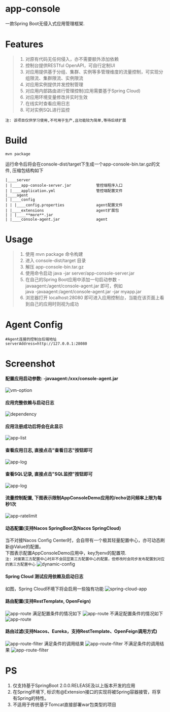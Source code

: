 # app-console
一款Spring Boot无侵入式应用管理框架.

# Features
>1. 对原有代码无任何侵入，亦不需要额外添加依赖
>2. 控制台提供RESTful OpenAPI，可自行定制UI
>3. 对应用提供基于分组、集群、实例等多管理维度的流量控制，可实现分组限流、集群限流、实例限流
>4. 对应用实例提供并发控制管理
>5. 对应用内部路由进行管理控制(应用需要基于Spring Cloud)  
>6. 对应用环境变量修改并实时生效 
>7. 在线实时查看应用日志
>8. 可对实例SQL进行监控

``注: 该项目仅供学习使用,不可用于生产,且功能较为简单,等待后续扩展``
# Build 
````shell script
mvn package  
````
运行命令后将会在console-dist/target下生成一个app-console-bin.tar.gz的文件, 压缩包结构如下

````
|____server
| |____app-console-server.jar           管控端程序入口
| |____application.yml                  管控端配置文件
|____agent
| |____config
| | |____config.properties              agent配置文件
| |____extensions                       agent扩展包
| | |____**more**.jar                   
| |____console-agent.jar                agent
````

# Usage

> 1. 使用 mvn package 命令构建
> 2. 进入 console-dist/target 目录
> 3. 解压 app-console-bin.tar.gz
> 4. 使用命令启动 java -jar server/app-console-server.jar
> 5. 在自己的Spring Boot应用中添加一句启动参数 -javaagent:/agent/console-agent.jar 即可，例如  
>    java -javaagent:/agent/console-agent.jar -jar myapp.jar  
> 6. 浏览器打开 localhost:28080 即可进入应用控制台，当能在该页面上看到自己的应用时则视为成功

# Agent Config
````
#Agent连接的控制台后端地址
serverAddress=http://127.0.0.1:28080 
````

# Screenshot
#### 配置应用启动参数: -javaagent:/xxx/console-agent.jar
![vm-option](./docs/images/usage-vmoption.png)

#### 应用完整依赖与启动日志
![dependency](./docs/images/adapterLog.png)

#### 应用注册成功后将会在此显示
![app-list](./docs/images/applist.png)

#### 查看应用日志, 直接点击"查看日志"按钮即可
![app-log](./docs/images/log.png)

#### 查看SQL记录, 直接点击"SQL监控"按钮即可
![app-log](./docs/images/sqlmonitor.png)

#### 流量控制配置, 下图表示限制AppConsoleDemo应用的/echo访问频率上限为每秒1次
![app-ratelimit](./docs/images/ratelimit.png)

#### 动态配置(支持Nacos SpringBoot及Nacos SpringCloud)
当不对接Nacos Config Center时，会自带有一个极其轻量配置中心，亦可动态刷新@Value的配置。   
下图表示配置AppConsoleDemo应用中，key为env的配置项.  
``注: 对接第三方配置中心时并不会回显第三方配置中心的配置，但修改时会同步发布配置到对应的第三方配置中心``
![dynamic-config](./docs/images/dynamicConfig.png)

#### Spring Cloud 测试应用依赖及启动日志
如图，Spring Cloud环境下将会启用一些独有功能
![spring-cloud-app](./docs/images/serviceConsumerDependencies.png)
#### 路由配置(支持RestTemplate, OpenFeign)
![app-route](./docs/images/dynamicRouter.png)
满足配置条件的情况如下
![app-route](./docs/images/dynamicRouteResult.png)
不满足配置条件的情况如下
![app-route](./docs/images/dynamicRouteResult2.png)

#### 路由过滤(支持Nacos、Eureka，支持RestTemplate、OpenFeign调用方式)
![app-route-filter](./docs/images/routeFilter.png)
满足条件的调用结果
![app-route-filter](./docs/images/routeFilterResult.png)
不满足条件的调用结果
![app-route-filter](./docs/images/routeFilterResult2.png)
# PS
1. 仅支持基于SpringBoot 2.0.0.RELEASE及以上版本开发的应用
2. 在Spring环境下, 标识有@Extension接口的实现将被Spring容器接管，将享有Spring的特性。
3. 不适用于传统基于Tomcat直接部署war包类型的项目

